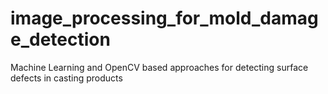 # image_processing_for_mold_damage_detection
Machine Learning and OpenCV based approaches for detecting surface defects in casting products 
